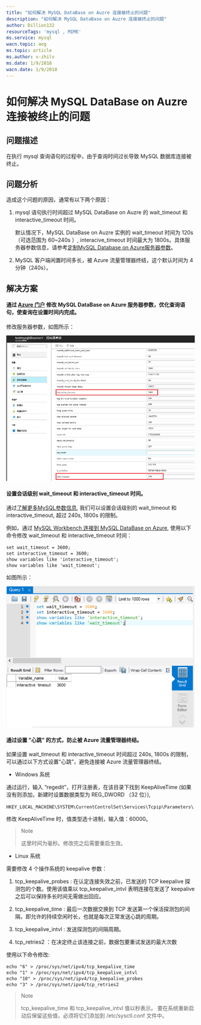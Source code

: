 ```yaml
---
title: "如何解决 MySQL DataBase on Auzre 连接被终止的问题"
description: "如何解决 MySQL DataBase on Auzre 连接被终止的问题"
author: Dillion132
resourceTags: 'mysql , MIME'
ms.service: mysql
wacn.topic: aog
ms.topic: article
ms.author: v-zhilv
ms.date: 1/9/2018
wacn.date: 1/9/2018
---
```


# 如何解决 MySQL DataBase on Auzre 连接被终止的问题

## 问题描述

在执行 mysql 查询语句的过程中，由于查询时间过长导致 MySQL 数据库连接被终止。

## 问题分析

造成这个问题的原因，通常有以下两个原因：

1. mysql 语句执行时间超过 MySQL DataBase on Auzre 的 wait_timeout 和 interactive_timeout 时间。

    默认情况下，MySQL DataBase on Auzre 实例的 wait_timeout 时间为 120s （可选范围为 60~240s ）, interacive_timeout 时间最大为 1800s。具体服务器参数信息，请参考[定制MySQL Database on Azure服务器参数](https://docs.azure.cn/zh-cn/mysql/mysql-database-advanced-settings)。

2. MySQL 客户端闲置时间多长，被 Azure 流量管理器终结，这个默认时间为 4 分钟（240s）。

## 解决方案

#### 通过 [Azure 门户](https://portal.azure.cn) 修改 MySQL DataBase on Azure 服务器参数，优化查询语句，使查询在设置时间内完成。

修改服务器参数，如图所示：

![mysqldefault.PNG](./media/aog-mysql-can-not-connect-to-mysql-database/mysqldefault.PNG)

#### 设置会话级别 wait_timeout 和 interactive_timeout 时间。

通过[了解更多MySQL参数信息](https://dev.mysql.com/doc/refman/5.5/en/server-system-variables.html#sysvar_wait_timeout), 我们可以设置会话级别的 wait_timeout 和 interactive_timeout, 超过 240s, 1800s 的限制。

例如，通过 [MySQL Workbench 连接到 MySQL DataBase on Azure](https://docs.microsoft.com/azure/mysql/connect-workbench), 使用以下命令修改 wait_timeout 和 interactive_timeout 时间：

```
set wait_timeout = 3600;
set interactive_timeout = 3600;
show variables like 'interactive_timeout';
show variables like 'wait_timeout';
```

如图所示：

![mysqlresult.PNG](./media/aog-mysql-can-not-connect-to-mysql-database/mysqlresult.PNG)

#### 通过设置 ”心跳” 的方式，防止被 Azure 流量管理器终结。

如果设置 wait_timeout 和 interactive_timeout 时间超过 240s, 1800s 的限制，可以通过以下方式设置“心跳”，避免连接被 Azure 流量管理器终结。

* Windows 系统

通过运行，输入 “regedit”，打开注册表，在该目录下找到 KeepAliveTime (如果没有则添加，新建时设置数据类型为 REG_DWORD （32 位）),

`HKEY_LOCAL_MACHINE\SYSTEM\CurrentControlSet\Services\Tcpip\Parameters\`

修改 KeepAliveTime 时，值类型选十进制，输入值：60000。

> Note
>
>这里时间为毫秒。修改完之后需要重启生效。

* Linux 系统

需要修改 4 个操作系统的 keepalive 参数：

1. tcp_keepalive_probes : 在认定连接失效之前，已发送的 TCP keepalive 探测包的个数。使用该值乘以 tcp_keepalive_intvl 表明连接在发送了 keepalive 之后可以保持多长时间无需做出回应。

2. tcp_keepalive_time : 最后一次数据交换到 TCP 发送第一个保活探测包的间隔，即允许的持续空闲时长，也就是每次正常发送心跳的周期。

3. tcp_keepalive_intvl : 发送探测包的间隔周期。

4. tcp_retries2 ：在决定终止该连接之前，数据包要重试发送的最大次数

使用以下命令修改:

```
echo "6" > /proc/sys/net/ipv4/tcp_keepalive_time
echo "1" > /proc/sys/net/ipv4/tcp_keepalive_intvl
echo "10" > /proc/sys/net/ipv4/tcp_keepalive_probes
echo "3" > /proc/sys/net/ipv4/tcp_retries2
```

> Note
>
> tcp_keepalive_time 和 tcp_keepalive_intvl 值以秒表示。 要在系统重新启动后保留这些值，必须将它们添加到 /etc/sysctl.conf 文件中。
